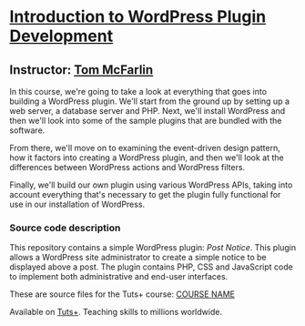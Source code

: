 # [Introduction to WordPress Plugin Development][published url]
## Instructor: [Tom McFarlin][instructor url]

In this course, we're going to take a look at everything that goes into building a WordPress plugin. We'll start from the ground up by setting up a web server, a database server and PHP. Next, we'll install WordPress and then we'll look into some of the sample plugins that are bundled with the software.

From there, we'll move on to examining the event-driven design pattern, how it factors into creating a WordPress plugin, and then we'll look at the differences between WordPress actions and WordPress filters.

Finally, we'll build our own plugin using various WordPress APIs, taking into account everything that's necessary to get the plugin fully functional for use in our installation of WordPress.

### Source code description

This repository contains a simple WordPress plugin: _Post Notice_. This plugin allows a WordPress site administrator to create a simple notice to be displayed above a post. The plugin contains PHP, CSS and JavaScript code to implement both administrative and end-user interfaces.

These are source files for the Tuts+ course: [COURSE NAME][published url]

Available on [Tuts+](https://tutsplus.com). Teaching skills to millions worldwide.

[published url]: https://code.tutsplus.com/courses
[instructor url]: https://tutsplus.com/authors/tom-mcfarlin

